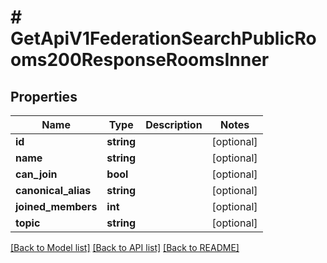 # # GetApiV1FederationSearchPublicRooms200ResponseRoomsInner

## Properties

Name | Type | Description | Notes
------------ | ------------- | ------------- | -------------
**id** | **string** |  | [optional]
**name** | **string** |  | [optional]
**can_join** | **bool** |  | [optional]
**canonical_alias** | **string** |  | [optional]
**joined_members** | **int** |  | [optional]
**topic** | **string** |  | [optional]

[[Back to Model list]](../../README.md#models) [[Back to API list]](../../README.md#endpoints) [[Back to README]](../../README.md)

